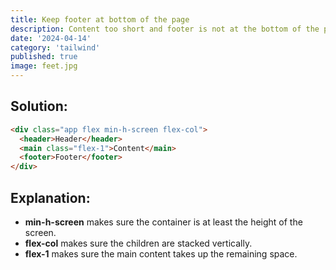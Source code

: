 ```yaml
---
title: Keep footer at bottom of the page
description: Content too short and footer is not at the bottom of the page? Here is a simple solution.
date: '2024-04-14'
category: 'tailwind'
published: true
image: feet.jpg
---
```


## Solution:

```html
<div class="app flex min-h-screen flex-col">
  <header>Header</header>
  <main class="flex-1">Content</main>
  <footer>Footer</footer>
</div>
```

## Explanation:

- **min-h-screen** makes sure the container is at least the height of the screen.
- **flex-col** makes sure the children are stacked vertically.
- **flex-1** makes sure the main content takes up the remaining space.
